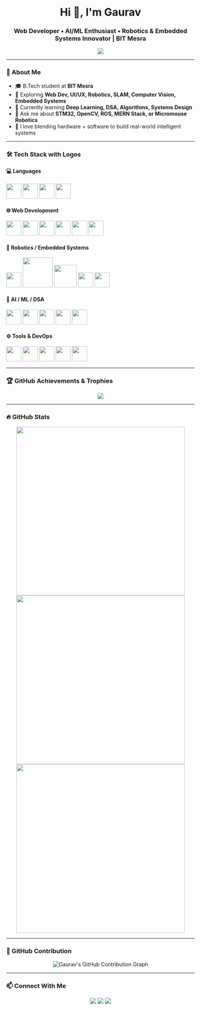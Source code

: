 <h1 align="center">Hi 👋, I'm Gaurav</h1>
<h3 align="center">Web Developer • AI/ML Enthusiast • Robotics & Embedded Systems Innovator | BIT Mesra</h3>

<p align="center">
  <img src="https://readme-typing-svg.herokuapp.com/?lines=Full-Stack%20Web%20Developer;AI%20%26%20Robotics%20Researcher;Micromouse%20%7C%20SLAM%20%7C%20OpenCV;Always%20Learning%20Something%20New...&center=true&width=500&height=45">
</p>

---

### 🚀 About Me

- 🎓 B.Tech student at **BIT Mesra**
- 🤖 Exploring **Web Dev, UI/UX, Robotics, SLAM, Computer Vision, Embedded Systems**
- 🧠 Currently learning **Deep Learning, DSA, Algorithms, Systems Design**
- 💬 Ask me about **STM32, OpenCV, ROS, MERN Stack, or Micromouse Robotics**
- 🧩 I love blending hardware + software to build real-world intelligent systems

---

### 🛠️ Tech Stack with Logos

#### 💻 Languages
<p align="left">
  <img src="https://cdn.jsdelivr.net/gh/devicons/devicon/icons/python/python-original.svg" width="40"/>
  <img src="https://cdn.jsdelivr.net/gh/devicons/devicon/icons/c/c-original.svg" width="40"/>
  <img src="https://cdn.jsdelivr.net/gh/devicons/devicon/icons/cplusplus/cplusplus-original.svg" width="40"/>
  <img src="https://cdn.jsdelivr.net/gh/devicons/devicon/icons/javascript/javascript-original.svg" width="40"/>
</p>

#### 🌐 Web Development
<p align="left">
  <img src="https://cdn.jsdelivr.net/gh/devicons/devicon/icons/react/react-original.svg" width="40"/>
  <img src="https://cdn.jsdelivr.net/gh/devicons/devicon/icons/nodejs/nodejs-original.svg" width="40"/>
  <img src="https://cdn.jsdelivr.net/gh/devicons/devicon/icons/express/express-original.svg" width="40"/>
  <img src="https://cdn.jsdelivr.net/gh/devicons/devicon/icons/mongodb/mongodb-original.svg" width="40"/>
  <img src="https://cdn.jsdelivr.net/gh/devicons/devicon/icons/firebase/firebase-plain.svg" width="40"/>
  <img src="https://www.vectorlogo.zone/logos/tailwindcss/tailwindcss-icon.svg" width="40"/>
</p>

#### 🤖 Robotics / Embedded Systems
<p align="left">
  <img src="https://upload.wikimedia.org/wikipedia/commons/3/38/STM32_microcontroller_logo.svg" width="40"/>
  <img src="https://upload.wikimedia.org/wikipedia/commons/3/32/OpenCV_Logo_with_text_svg_version.svg" width="80"/>
  <img src="https://upload.wikimedia.org/wikipedia/commons/b/bb/Robot_Operating_System_logo.svg" width="60"/>
  <img src="https://cdn.jsdelivr.net/gh/devicons/devicon/icons/arduino/arduino-original.svg" width="40"/>
  <img src="https://cyberbotics.com/assets/images/webots-logo.svg" width="40"/>
</p>

#### 🧠 AI / ML / DSA
<p align="left">
  <img src="https://cdn.jsdelivr.net/gh/devicons/devicon/icons/numpy/numpy-original.svg" width="40"/>
  <img src="https://cdn.jsdelivr.net/gh/devicons/devicon/icons/pandas/pandas-original.svg" width="40"/>
  <img src="https://cdn.jsdelivr.net/gh/devicons/devicon/icons/tensorflow/tensorflow-original.svg" width="40"/>
  <img src="https://cdn.jsdelivr.net/gh/devicons/devicon/icons/keras/keras-original.svg" width="40"/>
  <img src="https://upload.wikimedia.org/wikipedia/commons/0/05/Scikit_learn_logo_small.svg" width="40"/>
</p>

#### ⚙️ Tools & DevOps
<p align="left">
  <img src="https://cdn.jsdelivr.net/gh/devicons/devicon/icons/git/git-original.svg" width="40"/>
  <img src="https://cdn.jsdelivr.net/gh/devicons/devicon/icons/github/github-original.svg" width="40"/>
  <img src="https://cdn.jsdelivr.net/gh/devicons/devicon/icons/docker/docker-original.svg" width="40"/>
  <img src="https://cdn.jsdelivr.net/gh/devicons/devicon/icons/linux/linux-original.svg" width="40"/>
  <img src="https://cdn.jsdelivr.net/gh/devicons/devicon/icons/vscode/vscode-original.svg" width="40"/>
</p>

---

### 🏆 GitHub Achievements & Trophies

<p align="center">
  <img src="https://github-profile-trophy.vercel.app/?username=grv00734&theme=radical&margin-w=10&row=2&column=4" />
</p>

---

### 🔥 GitHub Stats

<p align="center">
  <img src="https://github-readme-streak-stats.herokuapp.com/?user=grv00734&theme=radical" width="450"/>
  <br/>
  <img src="https://github-readme-stats.vercel.app/api?username=grv00734&show_icons=true&theme=radical" width="450"/>
  <br/>
  <img src="https://github-readme-stats.vercel.app/api/top-langs/?username=grv00734&layout=compact&theme=radical" width="450"/>
</p>

---

### 📍 GitHub Contribution 

<p align="center">
  <img src="https://ghchart.rshah.org/grv00734" alt="Gaurav's GitHub Contribution Graph" />
</p>

---

### 📫 Connect With Me

<p align="center">
  <a href="https://www.linkedin.com/in/gaurav-kumar-818633201/" target="_blank"><img src="https://img.shields.io/badge/LinkedIn-blue?style=for-the-badge&logo=linkedin&logoColor=white"/></a>
  <a href="mailto:kumargauravk007@gmail.com"><img src="https://img.shields.io/badge/Gmail-D14836?style=for-the-badge&logo=gmail&logoColor=white"/></a>
  <a href="https://github.com/grv00734"><img src="https://img.shields.io/badge/GitHub-100000?style=for-the-badge&logo=github&logoColor=white"/></a>
</p>


